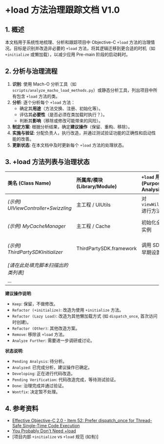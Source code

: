# +load 方法治理跟踪文档 V1.0


## 1. 概述

本文档用于系统性地梳理、分析和跟踪项目中 Objective-C `+load` 方法的治理情况。目标是识别并改造非必要的 `+load` 方法，将其逻辑迁移到更合适的时机（如 `+initialize` 或懒加载），以减少应用 Pre-main 阶段的启动耗时。

## 2. 分析与治理流程

1.  **识别**: 使用 Mach-O 分析工具（如 `scripts/analyze_macho_load_methods.py`）或静态分析工具，列出项目中所有包含 `+load` 方法的类。
2.  **分析**: 逐个分析每个 `+load` 方法：
    *   确定其**用途**（方法交换、注册、初始化等）。
    *   评估其**必要性**（是否必须在类加载时执行？）。
    *   判断其**影响**（移除或修改可能带来的风险）。
3.  **制定方案**: 根据分析结果，确定**建议操作**（保留、重构、移除）。
4.  **实施与验证**: 分配负责人，执行改造，并通过测试验证功能的正确性和启动性能的改善。
5.  **更新状态**: 在本文档中及时更新每个 `+load` 方法的处理状态。

## 3. +load 方法列表与治理状态

| 类名 (Class Name) | 所属库/模块 (Library/Module) | `+load` 用途分析 (Purpose Analysis) | 必要性评估 (Necessity Assessment) | 建议操作 (Suggested Action) | 负责人 (Owner) | 状态 (Status)             | 备注 (Notes) |
| :---------------- | :--------------------------- | :------------------------------------ | :---------------------------------- | :-------------------------- | :------------- | :------------------------ | :----------- |
| *(示例) UIViewController+Swizzling* | 主工程 / UIUtils | 对 `viewWillAppear:` 进行方法交换 | 高 (Swizzling 需尽早执行)          | Keep                        | 张三           | Done                      | 核心打点逻辑 |
| *(示例) MyCacheManager* | 主工程 / Cache   | 初始化全局缓存实例          | 低 (可在首次使用时初始化)            | Refactor (Lazy Load)        | 李四           | Developing                | 使用 `dispatch_once` 改造 |
| *(示例) ThirdPartySDKInitializer* | ThirdPartySDK.framework | 调用 SDK 的某个早期设置方法     | 中 (SDK 要求，但可能不严格)         | Analyze Further             | 王五           | Pending Analysis          | 需确认 SDK 文档和影响 |
| *[请在此处填充脚本扫描出的类列表]* |                      |                                       |                                     |                             |                | Pending Analysis          |              |
| ...               |                              |                                       |                                     |                             |                |                           |              |

**建议操作说明**:
*   `Keep`: 保留，不做修改。
*   `Refactor (+initialize)`: 改造为使用 `+initialize` 方法。
*   `Refactor (Lazy Load)`: 改造为其他懒加载方式 (如 `dispatch_once`, 首次访问时创建)。
*   `Refactor (Other)`: 其他改造方案。
*   `Remove`: 移除该 `+load` 方法。
*   `Analyze Further`: 需要进一步调研或讨论。

**状态说明**:
*   `Pending Analysis`: 待分析。
*   `Analyzed`: 已完成分析，建议操作已确定。
*   `Developing`: 正在进行代码改造。
*   `Pending Verification`: 代码改造完成，等待测试验证。
*   `Done`: 治理完成并通过验证。
*   `Wontfix`: 决定暂不处理。

## 4. 参考资料

*   [Effective Objective-C 2.0 - Item 52: Prefer dispatch_once for Thread-Safe Single-Time Code Execution](...)
*   [You Probably Don't Need +load](...)
*   [项目内部 `+initialize` vs `+load` 规范 (如有)] 